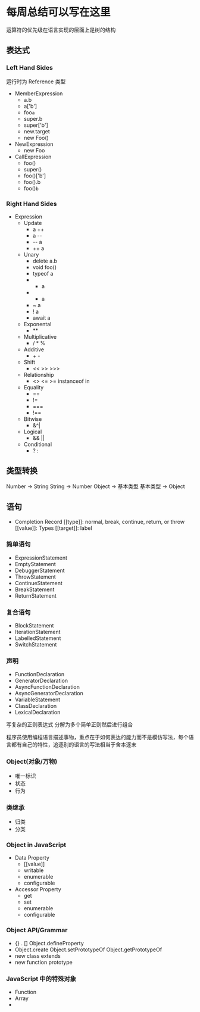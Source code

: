 # 每周总结可以写在这里

运算符的优先级在语言实现的层面上是树的结构

## 表达式

### Left Hand Sides

运行时为 Reference 类型

- MemberExpression
  - a.b
  - a['b']
  - foo`a`
  - super.b
  - super['b']
  - new.target
  - new Foo()
- NewExpression
  - new Foo
- CallExpression
  - foo()
  - super()
  - foo()['b']
  - foo().b
  - foo()`b`

### Right Hand Sides

- Expression
  - Update
    - a ++
    - a --
    - -- a
    - ++ a
  - Unary
    - delete a.b
    - void foo()
    - typeof a
    - - a
    - - a
    - ~ a
    - ! a
    - await a
  - Exponental
    - \*\*
  - Multiplicative
    - / \* %
  - Additive
    - \+ \-
  - Shift
    - << >> >>>
  - Relationship
    - <> <= >= instanceof in
  - Equality
    - ==
    - !=
    - ===
    - !==
  - Bitwise
    - &^|
  - Logical
    - && ||
  - Conditional
    - ? :

## 类型转换

Number -> String
String -> Number
Object -> 基本类型
基本类型 -> Object

## 语句

- Completion Record
  \[[type]]: normal, break, continue, return, or throw
  \[[value]]: Types
  \[[target]]: label

### 简单语句

- ExpressionStatement
- EmptyStatement
- DebuggerStatement
- ThrowStatement
- ContinueStatement
- BreakStatement
- ReturnStatement

### 复合语句

- BlockStatement
- IterationStatement
- LabelledStatement
- SwitchStatement

### 声明

- FunctionDeclaration
- GeneratorDeclaration
- AsyncFunctionDeclaration
- AsyncGeneratorDeclaration
- VariableStatement
- ClassDeclaration
- LexicalDeclaration

写复杂的正则表达式 分解为多个简单正则然后进行组合

程序员使用编程语言描述事物，重点在于如何表达的能力而不是模仿写法，每个语言都有自己的特性，追逐别的语言的写法相当于舍本逐末

### Object(对象/万物)

- 唯一标识
- 状态
- 行为

### 类继承

- 归类
- 分类

### Object in JavaScript

- Data Property
  - \[[value]]
  - writable
  - enumerable
  - configurable
- Accessor Property
  - get
  - set
  - enumerable
  - configurable

### Object API/Grammar

- {} . [] Object.defineProperty
- Object.create Object.setPrototypeOf Object.getPrototypeOf
- new class extends
- new function prototype

### JavaScript 中的特殊对象

- Function
- Array
-